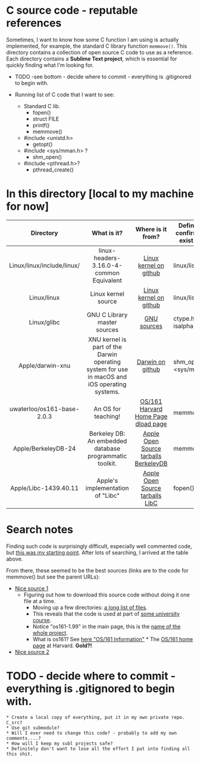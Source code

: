 # C source code - reputable references

Sometimes, I want to know how some C function I am using is actually implemented, for example, the standard C library function `memmove()`. This directory contains a collection of open source C code to use as a reference. Each directory contains a **Sublime Text project**, which is essential for quickly finding what I'm looking for.

* TODO -see bottom - decide where to commit - everything is .gitignored to begin with.

* Running list of C code that I want to see:
    * Standard C lib.
        * fopen()
        * struct FILE
        * printf()
        * memmove()
    * \#include <unistd.h>
        * getopt()
    * \#include <sys/mman.h> ?
        * shm_open()
    * \#include <pthread.h>?
        * pthread_create()


#  In this directory \[local to my machine for now\]

| Directory                  | What is it?                                                                                   | Where is it from?                                                                                               | Definitions confirmed to exist here. | Remarks                                                                                                                                                                                     |
|:--------------------------:|:---------------------------------------------------------------------------------------------:|:---------------------------------------------------------------------------------------------------------------:|--------------------------------------|---------------------------------------------------------------------------------------------------------------------------------------------------------------------------------------------|
| Linux/linux/include/linux/ | linux-headers-3.16.0-4-common Equivalent                                                      | [Linux kernel on github](https://github.com/torvalds/linux)                                                     | linux/list.h                         | [Important notes in my os_concepts_galvin/osc9e_src/README.md](https://github.com/darbinreyes/subparprogrammer/blob/master/textbooks/os_concepts_galvin/osc9e_src/README.md)                |
| Linux/linux                | Linux kernel source                                                                           | [Linux kernel on github](https://github.com/torvalds/linux)                                                     | linux/list.h                         | Repo. is huge. [Important notes in my os_concepts_galvin/osc9e_src/README.md](https://github.com/darbinreyes/subparprogrammer/blob/master/textbooks/os_concepts_galvin/osc9e_src/README.md) |
| Linux/glibc                | GNU C Library master sources                                                                  | [GNU sources](https://www.gnu.org/software/libc/sources.html)                                                   | ctype.h isalpha()                    |                                                                                                                                                                                             |
| Apple/darwin-xnu           | XNU kernel is part of the Darwin operating system for use in macOS and iOS operating systems. | [Darwin on github](https://github.com/apple/darwin-xnu)                                                         | shm_open(), <sys/mman.h>             | XNU is an acronym for X is Not Unix.                                                                                                                                                        |
| uwaterloo/os161-base-2.0.3 | An OS for teaching!                                                                           | [OS/161 Harvard Home Page](http://os161.eecs.harvard.edu) [dload page](http://os161.eecs.harvard.edu/download/) | memmove()                            | **Well Commented!**                                                                                                                                                                         |
| Apple/BerkeleyDB-24        | Berkeley DB: An embedded database programmatic toolkit.                                       | [Apple Open Source tarballs BerkeleyDB](https://opensource.apple.com/tarballs/BerkeleyDB/)                      | memmove()                            | Interesting to compare to OS/161 memmove().                                                                                                                                                 |
| Apple/Libc-1439.40.11      | Apple's implementation of "Libc"                                                              | [Apple Open Source tarballs LibC](https://opensource.apple.com/tarballs/Libc/)                                  | fopen()                              |                                                                                                                                                                                             |

# Search notes

Finding such code is surprisingly difficult, especially well commented code, but [this was my starting point](https://stackoverflow.com/questions/13339582/why-is-linux-memmove-implemented-the-way-it-is). After lots of searching, I arrived at the table above.

From there, these seemed to be the best sources (links are to the code for memmove() but see the parent URLs):

* [Nice source 1](https://student.cs.uwaterloo.ca/~cs350/common/os161-src-html/doxygen/html/memmove_8c_source.html)
    * Figuring out how to download this source code without doing it one file at a time.
        * Moving up a few directories: [a long list of files](https://student.cs.uwaterloo.ca/~cs350/common/). 
        * This reveals that the code is used at part of [some university course](https://student.cs.uwaterloo.ca/~cs350/W21/).
        * Notice "os161-1.99" in the main page, this is the [name of the whole project](https://student.cs.uwaterloo.ca/~cs350/common/os161-src-html/doxygen/html/index.html).
        * What is os161? See [here "OS/161 Information"](https://student.cs.uwaterloo.ca/~cs350/W21/assignments/)
                * The [OS/161 home page](http://os161.eecs.harvard.edu/) at Harvard. **Gold?!**
* [Nice source 2](https://opensource.apple.com/source/BerkeleyDB/BerkeleyDB-6/db/clib/memmove.c)


# TODO - decide where to commit - everything is .gitignored to begin with.

    * Create a local copy of everything, put it in my own private repo. C_src?
    * Use git submodule?
    * Will I ever need to change this code? - probably to add my own comments....?
    * How will I keep my subl projects safe?
    * Definitely don't want to lose all the effort I put into finding all this shit.